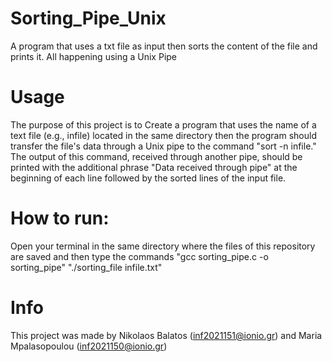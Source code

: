 # Sorting_Pipe_Unix
A program that uses a txt file as input then sorts the content of the file and prints it. All happening using a Unix Pipe

# Usage 
The purpose of this project is to Create a program that uses the name of a text file (e.g., infile) located in the same directory then the program should transfer the file's data through a Unix pipe to the command "sort -n infile." The output of this command, received through another pipe, should be printed with the additional phrase "Data received through pipe" at the beginning of each line followed by the sorted lines of the input file.

# How to run:
Open your terminal in the same directory where the files of this repository are saved and then type the commands
"gcc sorting_pipe.c -o sorting_pipe" 
"./sorting_file infile.txt"

# Info
This project was made by Nikolaos Balatos (inf2021151@ionio.gr) and Maria Mpalasopoulou (inf2021150@ionio.gr)
